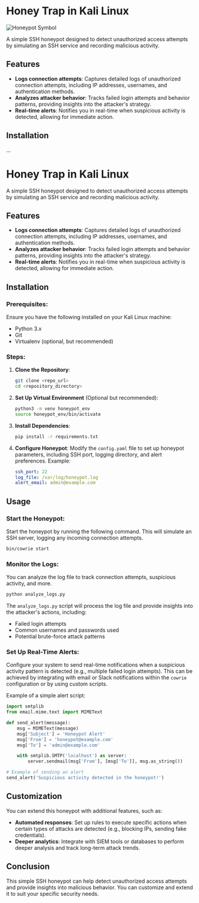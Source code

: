 
# Honey Trap in Kali Linux

![Honeypot Symbol]()

A simple SSH honeypot designed to detect unauthorized access attempts by simulating an SSH service and recording malicious activity.

## Features
- **Logs connection attempts**: Captures detailed logs of unauthorized connection attempts, including IP addresses, usernames, and authentication methods.
- **Analyzes attacker behavior**: Tracks failed login attempts and behavior patterns, providing insights into the attacker's strategy.
- **Real-time alerts**: Notifies you in real-time when suspicious activity is detected, allowing for immediate action.

## Installation
...


# Honey Trap in Kali Linux
A simple SSH honeypot designed to detect unauthorized access attempts by simulating an SSH service and recording malicious activity.

## Features
- **Logs connection attempts**: Captures detailed logs of unauthorized connection attempts, including IP addresses, usernames, and authentication methods.
- **Analyzes attacker behavior**: Tracks failed login attempts and behavior patterns, providing insights into the attacker's strategy.
- **Real-time alerts**: Notifies you in real-time when suspicious activity is detected, allowing for immediate action.

## Installation
### Prerequisites:
Ensure you have the following installed on your Kali Linux machine:
- Python 3.x
- Git
- Virtualenv (optional, but recommended)

### Steps:
1. **Clone the Repository**:
   ```bash
   git clone <repo_url>
   cd <repository_directory>
   ```

2. **Set Up Virtual Environment** (Optional but recommended):
   ```bash
   python3 -m venv honeypot_env
   source honeypot_env/bin/activate
   ```

3. **Install Dependencies**:
   ```bash
   pip install -r requirements.txt
   ```

4. **Configure Honeypot**:
   Modify the `config.yaml` file to set up honeypot parameters, including SSH port, logging directory, and alert preferences.
   Example:
   ```yaml
   ssh_port: 22
   log_file: /var/log/honeypot.log
   alert_email: admin@example.com
   ```

## Usage
### Start the Honeypot:
Start the honeypot by running the following command. This will simulate an SSH server, logging any incoming connection attempts.
```bash
bin/cowrie start
```

### Monitor the Logs:
You can analyze the log file to track connection attempts, suspicious activity, and more.
```bash
python analyze_logs.py
```
The `analyze_logs.py` script will process the log file and provide insights into the attacker's actions, including:
- Failed login attempts
- Common usernames and passwords used
- Potential brute-force attack patterns

### Set Up Real-Time Alerts:
Configure your system to send real-time notifications when a suspicious activity pattern is detected (e.g., multiple failed login attempts). This can be achieved by integrating with email or Slack notifications within the `cowrie` configuration or by using custom scripts.

Example of a simple alert script:
```python
import smtplib
from email.mime.text import MIMEText

def send_alert(message):
    msg = MIMEText(message)
    msg['Subject'] = 'Honeypot Alert'
    msg['From'] = 'honeypot@example.com'
    msg['To'] = 'admin@example.com'

    with smtplib.SMTP('localhost') as server:
        server.sendmail(msg['From'], [msg['To']], msg.as_string())

# Example of sending an alert
send_alert('Suspicious activity detected in the honeypot!')
```

## Customization
You can extend this honeypot with additional features, such as:
- **Automated responses**: Set up rules to execute specific actions when certain types of attacks are detected (e.g., blocking IPs, sending fake credentials).
- **Deeper analytics**: Integrate with SIEM tools or databases to perform deeper analysis and track long-term attack trends.

## Conclusion
This simple SSH honeypot can help detect unauthorized access attempts and provide insights into malicious behavior. You can customize and extend it to suit your specific security needs.
